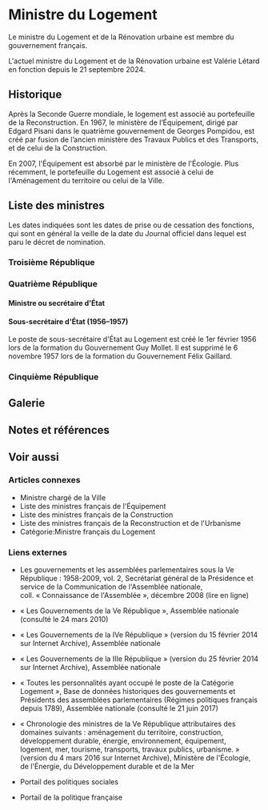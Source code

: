 # Ministre du Logement

Le ministre du Logement et de la Rénovation urbaine est membre du gouvernement français.

L'actuel ministre du Logement et de la Rénovation urbaine est Valérie Létard en fonction depuis le 21 septembre 2024.

## Historique

Après la Seconde Guerre mondiale, le logement est associé au portefeuille de la Reconstruction. En 1967, le ministère de l’Équipement, dirigé par Edgard Pisani dans le quatrième gouvernement de Georges Pompidou, est créé par fusion de l’ancien ministère des Travaux Publics et des Transports, et de celui de la Construction.

En 2007, l'Équipement est absorbé par le ministère de l'Écologie. Plus récemment, le portefeuille du Logement est associé à celui de l'Aménagement du territoire ou celui de la Ville.

## Liste des ministres

Les dates indiquées sont les dates de prise ou de cessation des fonctions, qui sont en général la veille de la date du Journal officiel dans lequel est paru le décret de nomination.

### Troisième République

### Quatrième République

#### Ministre ou secrétaire d'État

#### Sous-secrétaire d'État (1956–1957)

Le poste de sous-secrétaire d'État au Logement est créé le 1er février 1956 lors de la formation du Gouvernement Guy Mollet. Il est supprimé le 6 novembre 1957 lors de la formation du Gouvernement Félix Gaillard.

### Cinquième République

## Galerie

## Notes et références

## Voir aussi

### Articles connexes

- Ministre chargé de la Ville
- Liste des ministres français de l'Équipement
- Liste des ministres français de la Construction
- Liste des ministres français de la Reconstruction et de l'Urbanisme
- Catégorie:Ministre français du Logement

### Liens externes

- Les gouvernements et les assemblées parlementaires sous la Ve République : 1958-2009, vol. 2, Secrétariat général de la Présidence et service de la Communication de l'Assemblée nationale, coll. « Connaissance de l'Assemblée », décembre 2008 (lire en ligne)
- « Les Gouvernements de la Ve République », Assemblée nationale (consulté le 24 mars 2010)
- « Les Gouvernements de la IVe République » (version du 15 février 2014 sur Internet Archive), Assemblée nationale
- « Les Gouvernements de la IIIe République » (version du 25 février 2014 sur Internet Archive), Assemblée nationale
- « Toutes les personnalités ayant occupé le poste de la Catégorie Logement », Base de données historiques des gouvernements et Présidents des assemblées parlementaires (Régimes politiques français depuis 1789), Assemblée nationale (consulté le 21 juin 2017)
- « Chronologie des ministres de la Ve République attributaires des domaines suivants : aménagement du territoire, construction, développement durable, énergie, environnement, équipement, logement, mer, tourisme, transports, travaux publics, urbanisme. » (version du 4 mars 2016 sur Internet Archive), Ministère de l'Écologie, de l'Énergie, du Développement durable et de la Mer

- Portail des politiques sociales
- Portail de la politique française
